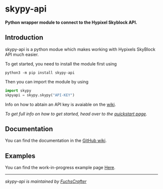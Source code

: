# skypy-api
**Python wrapper module to connect to the Hypixel Skyblock API.**

## Introduction
skypy-api is a python modue which makes working with Hypixels SkyBlock API much easier.

To get started, you need to install the module first using
```
python3 -m pip install skypy-api
```
Then you can import the module by using 
```python
import skypy
skpyapi = skypy.skypy("API-KEY")
```
Info on how to abtain an API key is avaiable on the [wiki](https://github.com/FuchsCrafter/skypy/wiki#getting-an-api-key).

*To get full info on how to get started, head over to the [quickstart page](https://fuchscrafter.github.io/skypy/quickstart).*

## Documentation
You can find the documentation in the [GitHub wiki](https://github.com/FuchsCrafter/skypy/wiki).

## Examples
You can find the work-in-progress example page [Here](https://fuchscrafter.github.io/skypy/examples/).

***
*skypy-api is maintained by [FuchsCrafter](https://github.com/FuchsCrafter)*
